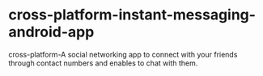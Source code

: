 # cross-platform-instant-messaging-android-app
cross-platform-A social networking app to connect with your friends through contact numbers and enables to chat with them.

